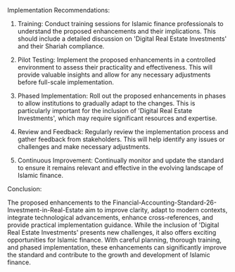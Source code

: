 Implementation Recommendations:

1. Training: Conduct training sessions for Islamic finance professionals to understand the proposed enhancements and their implications. This should include a detailed discussion on 'Digital Real Estate Investments' and their Shariah compliance.

2. Pilot Testing: Implement the proposed enhancements in a controlled environment to assess their practicality and effectiveness. This will provide valuable insights and allow for any necessary adjustments before full-scale implementation.

3. Phased Implementation: Roll out the proposed enhancements in phases to allow institutions to gradually adapt to the changes. This is particularly important for the inclusion of 'Digital Real Estate Investments', which may require significant resources and expertise.

4. Review and Feedback: Regularly review the implementation process and gather feedback from stakeholders. This will help identify any issues or challenges and make necessary adjustments.

5. Continuous Improvement: Continually monitor and update the standard to ensure it remains relevant and effective in the evolving landscape of Islamic finance.

Conclusion:

The proposed enhancements to the Financial-Accounting-Standard-26-Investment-in-Real-Estate aim to improve clarity, adapt to modern contexts, integrate technological advancements, enhance cross-references, and provide practical implementation guidance. While the inclusion of 'Digital Real Estate Investments' presents new challenges, it also offers exciting opportunities for Islamic finance. With careful planning, thorough training, and phased implementation, these enhancements can significantly improve the standard and contribute to the growth and development of Islamic finance.